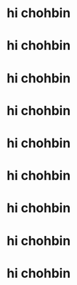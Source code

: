 
# hi chohbin
# hi chohbin
# hi chohbin
# hi chohbin
# hi chohbin
# hi chohbin
# hi chohbin
# hi chohbin
# hi chohbin
